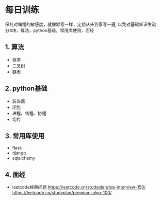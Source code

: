 每日训练
========

保持对编程的敏感度，就像默写一样，定期从头到家写一遍, 以免对基础知识生疏
分4块，算法，python基础，常用库使用，面经

## 1. 算法
- 排序
- 二叉树
- 链表

## 2. python基础
- 装饰器
- 闭包
- 进程、线程、协程
- 切片

## 3. 常用库使用
- flask
- django
- sqlalchemy

## 4. 面经
- leetcode经典问题
 https://leetcode.cn/studyplan/top-interview-150/
 https://leetcode.cn/studyplan/premium-algo-100/
